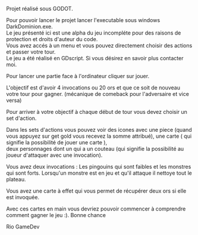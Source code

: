 Projet réalisé sous GODOT.   
  
Pour pouvoir lancer le projet lancer l'executable sous windows DarkDominion.exe.  
Le jeu présenté ici est une alpha du jeu incompléte pour des raisons de protection et droits d'auteur du code.  
Vous avez accés à un menu et vous pouvez directement choisir des actions et passer votre tour.   
Le jeu a été réalisé en GDscript. Si vous désirez en savoir plus contacter moi.  

Pour lancer une partie face à l'ordinateur cliquer sur jouer.  
 
L'objectif est d'avoir 4 invocations ou 20 ors et que ce soit de nouveau votre tour pour gagner. (mécanique de comeback pour l'adversaire et vice versa)  

Pour arriver à votre objectif à chaque début de tour vous devez choisir un set d'action.   

Dans les sets d'actions vous pouvez voir des icones avec une piece (quand vous appuyez sur get gold vous recevez la somme attribué), une carte ( qui signifie la possibilité de jouer une carte ),  
deux personnages dont un qui a un couteau (qui signifie la possibilité au joueur d'attaquer avec une invocation).

Vous avez deux invocations : 
Les pingouins qui sont faibles et les monstres qui sont forts.
Lorsqu'un monstre est en jeu et qu'il attaque il nettoye tout le plateau.  

Vous avez une carte à effet qui vous permet de récupérer deux ors si elle est invoquée.  
  
Avec ces cartes en main vous devriez pouvoir commencer à comprendre comment gagner le jeu :).  Bonne chance  

Rio GameDev  